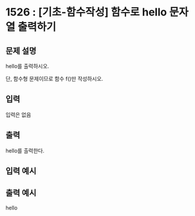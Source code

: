 # 1526 : [기초-함수작성] 함수로 hello 문자열 출력하기
  
## 문제 설명
hello를 출력하시오.

단, 함수형 문제이므로 함수 f()만 작성하시오.

## 입력
입력은 없음

## 출력
hello를 출력한다.

## 입력 예시   

## 출력 예시
hello